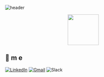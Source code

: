 ![header](https://capsule-render.vercel.app/api?type=waving&color=auto&height=300&section=header&text=Hey%20There!&fontSize=90&animation=fadeIn&fontAlignY=38&desc=Decorate%20GitHub%20Profile%20or%20any%20Repo%20like%20me!&descAlignY=51&descAlign=62)

<div id="header" align="center">
  <img src="https://media.giphy.com/media/jdPMeyv9rn0hZHh8n9/giphy.gif" width="100"/>
</div>

## 💫 m e 
[![LinkedIn](https://img.shields.io/badge/LinkedIn-blue?style=flat-square&logo=LinkedIn&logoColor=white)](https://www.linkedin.com/kanghyeon-lee-839b61255) 
[![Gmail](https://img.shields.io/badge/Gmail-EA4335?style=flat-square&logo=Gmail&logoColor=white)](mailto:a90605190@gmail.com)
![Slack](https://img.shields.io/badge/Slack-Black?style=flat-square&logo=Slack&logoColor=pink)
<br><br><br>
